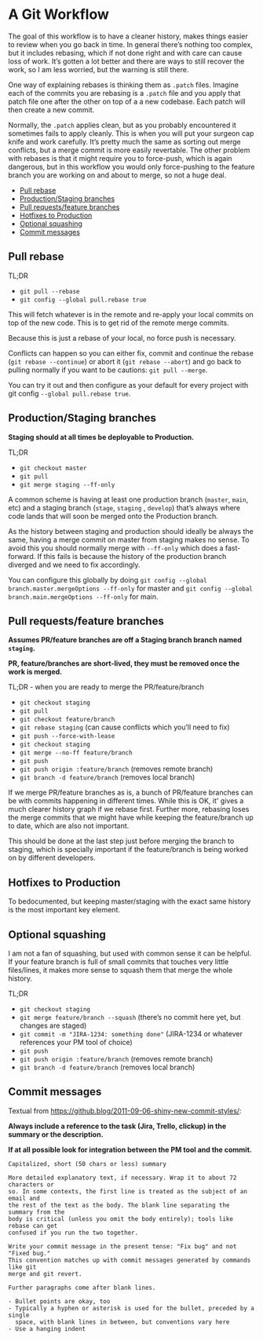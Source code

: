 # A Git Workflow

The goal of this workflow is to have a cleaner history, makes things easier to
review when you go back in time. In general there’s nothing too complex, but it
includes rebasing, which if not done right and with care can cause loss of work.
It’s gotten a lot better and there are ways to still recover the work, so I am
less worried, but the warning is still there.

One way of explaining rebases is thinking them as `.patch` files. Imagine each
of the commits you are rebasing is a `.patch` file and you apply that patch file
one after the other on top of a a new codebase. Each patch will then create a
new commit.

Normally, the `.patch` applies clean, but as you probably encountered it
sometimes fails to apply cleanly. This is when you will put your surgeon cap
knife and work carefully. It’s pretty much the same as sorting out merge
conflicts, but a merge commit is more easily revertable. The other problem with
rebases is that it might require you to force-push, which is again dangerous,
but in this workflow you would only force-pushing to the feature branch you are
working on and about to merge, so not a huge deal.

<!-- toc -->

- [Pull rebase](#pull-rebase)
- [Production/Staging branches](#productionstaging-branches)
- [Pull requests/feature branches](#pull-requestsfeature-branches)
- [Hotfixes to Production](#hotfixes-to-production)
- [Optional squashing](#optional-squashing)
- [Commit messages](#commit-messages)

<!-- tocstop -->

## Pull rebase

TL;DR

- `git pull --rebase`
- `git config --global pull.rebase true`

This will fetch whatever is in the remote and re-apply your local commits on top
of the new code. This is to get rid of the remote merge commits.

Because this is just a rebase of your local, no force push is necessary.

Conflicts can happen so you can either fix, commit and continue the rebase
(`git rebase --continue`) or abort it (`git rebase --abort`) and go back to
pulling normally if you want to be cautions: `git pull --merge`.

You can try it out and then configure as your default for every project with git
config `--global pull.rebase true`.

## Production/Staging branches

**Staging should at all times be deployable to Production.**

TL;DR

- `git checkout master`
- `git pull`
- `git merge staging --ff-only`

A common scheme is having at least one production branch (`master`, `main`, etc)
and a staging branch (`stage`, `staging` , `develop`) that’s always where code
lands that will soon be merged onto the Production branch.

As the history between staging and production should ideally be always the same,
having a merge commit on master from staging makes no sense. To avoid this you
should normally merge with `--ff-only` which does a fast-forward. If this fails
is because the history of the production branch diverged and we need to fix
accordingly.

You can configure this globally by doing
`git config --global branch.master.mergeOptions --ff-only` for master and
`git config --global branch.main.mergeOptions --ff-only` for main.

## Pull requests/feature branches

**Assumes PR/feature branches are off a Staging branch branch named `staging`.**

**PR, feature/branches are short-lived, they must be removed once the work is
merged.**

TL;DR - when you are ready to merge the PR/feature/branch

- `git checkout staging`
- `git pull`
- `git checkout feature/branch`
- `git rebase staging` (can cause conflicts which you’ll need to fix)
- `git push --force-with-lease`
- `git checkout staging`
- `git merge --no-ff feature/branch`
- `git push`
- `git push origin :feature/branch` (removes remote branch)
- `git branch -d feature/branch` (removes local branch)

If we merge PR/feature branches as is, a bunch of PR/feature branches can be
with commits happening in different times. While this is OK, it' gives a much
clearer history graph if we rebase first. Further more, rebasing loses the merge
commits that we might have while keeping the feature/branch up to date, which
are also not important.

This should be done at the last step just before merging the branch to staging,
which is specially important if the feature/branch is being worked on by
different developers.

## Hotfixes to Production

To bedocumented, but keeping master/staging with the exact same history is the
most important key element.

## Optional squashing

I am not a fan of squashing, but used with common sense it can be helpful. If
your feature branch is full of small commits that touches very little
files/lines, it makes more sense to squash them that merge the whole history.

TL;DR

- `git checkout staging`
- `git merge feature/branch --squash` (there’s no commit here yet, but changes
  are staged)
- `git commit -m "JIRA-1234: something done"` (JIRA-1234 or whatever references
  your PM tool of choice)
- `git push`
- `git push origin :feature/branch` (removes remote branch)
- `git branch -d feature/branch` (removes local branch)

## Commit messages

Textual from https://github.blog/2011-09-06-shiny-new-commit-styles/:

**Always include a reference to the task (Jira, Trello, clickup) in the summary
or the description.**

**If at all possible look for integration between the PM tool and the commit.**

```
Capitalized, short (50 chars or less) summary

More detailed explanatory text, if necessary. Wrap it to about 72 characters or
so. In some contexts, the first line is treated as the subject of an email and
the rest of the text as the body. The blank line separating the summary from the
body is critical (unless you omit the body entirely); tools like rebase can get
confused if you run the two together.

Write your commit message in the present tense: "Fix bug" and not "Fixed bug."
This convention matches up with commit messages generated by commands like git
merge and git revert.

Further paragraphs come after blank lines.

- Bullet points are okay, too
- Typically a hyphen or asterisk is used for the bullet, preceded by a single
  space, with blank lines in between, but conventions vary here
- Use a hanging indent
```
